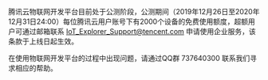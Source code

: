 腾讯云物联网开发平台目前处于公测阶段，公测期间（2019年12月26日至2020年12月31日24:00）每位腾讯云用户账号下有2000个设备的免费使用额度，超额用户可通过邮箱联系 IoT_Explorer_Support@tencent.com 申请使用企业服务，该条款于上线日起生效。

在使用物联网开发平台的过程中出现问题，请通过QQ群 737640300 联系我们寻求相应的帮助。
